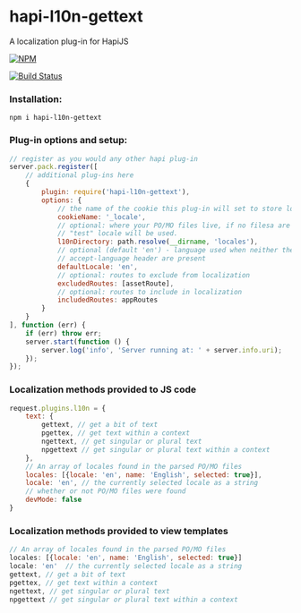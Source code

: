 hapi-l10n-gettext
=================
A localization plug-in for HapiJS

[![NPM](https://nodei.co/npm/hapi-l10n-gettext.png)](https://nodei.co/npm/hapi-l10n-gettext/)

[![Build Status](https://travis-ci.org/maxnachlinger/hapi-l10n-gettext.png?branch=master)](https://travis-ci.org/maxnachlinger/hapi-l10n-gettext)

### Installation:
```
npm i hapi-l10n-gettext
```
### Plug-in options and setup:
```javascript
// register as you would any other hapi plug-in
server.pack.register([
    // additional plug-ins here
    {
        plugin: require('hapi-l10n-gettext'),
        options: {
            // the name of the cookie this plug-in will set to store locale
            cookieName: '_locale',
            // optional: where your PO/MO files live, if no filesa are found, a debugging 
            // "test" locale will be used.
            l10nDirectory: path.resolve(__dirname, 'locales'),
            // optional (default 'en') - language used when neither the cookie nor the 
            // accept-language header are present
            defaultLocale: 'en',
            // optional: routes to exclude from localization
            excludedRoutes: [assetRoute],
            // optional: routes to include in localization
            includedRoutes: appRoutes
        }
    }
], function (err) {
    if (err) throw err;
    server.start(function () {
        server.log('info', 'Server running at: ' + server.info.uri);
    });
});
```
### Localization methods provided to JS code
```javascript
request.plugins.l10n = {
    text: {
        gettext, // get a bit of text
        pgettex, // get text within a context
        ngettext, // get singular or plural text
        npgettext // get singular or plural text within a context
    },
    // An array of locales found in the parsed PO/MO files
    locales: [{locale: 'en', name: 'English', selected: true}],
    locale: 'en', // the currently selected locale as a string
    // whether or not PO/MO files were found
    devMode: false
}
```
### Localization methods provided to view templates
```javascript
// An array of locales found in the parsed PO/MO files
locales: [{locale: 'en', name: 'English', selected: true}]
locale: 'en'  // the currently selected locale as a string
gettext, // get a bit of text
pgettex, // get text within a context
ngettext, // get singular or plural text
npgettext // get singular or plural text within a context
```

